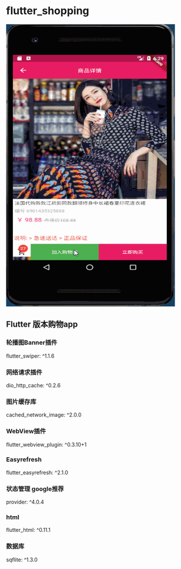 # flutter_shopping
<img src="https://raw.githubusercontent.com/wuxinxi/flutter_shopping/master/screenImg/flutter_app_shopping.gif" width="460" height="768"/> <br/>
## Flutter 版本购物app
### 轮播图Banner插件
flutter_swiper: ^1.1.6  </br>
### 网络请求插件
dio_http_cache: ^0.2.6  </br>
### 图片缓存库
cached_network_image: ^2.0.0  </br>
### WebView插件
flutter_webview_plugin: ^0.3.10+1  </br>
### Easyrefresh
flutter_easyrefresh: ^2.1.0  </br>
### 状态管理 google推荐
provider: ^4.0.4  </br>
### html
flutter_html: ^0.11.1  </br>
### 数据库
sqflite: ^1.3.0  </br>
